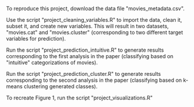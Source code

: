 To reproduce this project, download the data file "movies_metadata.csv". 

Use the script "project_cleaning_variables.R" to import the data, clean it, subset it, and create new variables. This will result in two datasets, "movies.cat" and "movies.cluster" (corresponding to two different target variables for prediction).

Run the script "project_prediction_intuitive.R" to generate results corresponding to the first analysis in the paper (classifying based on "intuitive" categorizations of movies).

Run the script "project_prediction_cluster.R" to generate results corresponding to the second analysis in the paper (classifying based on k-means clustering generated classes).

To recreate Figure 1, run the script "project_visualizations.R"
